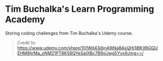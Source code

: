 # Tim Buchalka's Learn Programming Academy
Storing coding challenges from Tim Buchalka's Udemy course.
> Credit to:
https://www.udemy.com/share/101Wd43@nA9iNa8AsQHi1iBKX6GQUEHM9IjrMa_oNM21PT8KS6QYeSaIXBc7B9sUwg5Yvx9Jmg==/
